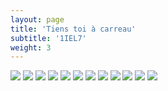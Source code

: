 ```yaml
---
layout: page
title: 'Tiens toi à carreau'
subtitle: '1IEL7'
weight: 3
---
```


<div class="gallery" data-columns="2">
	<img class="lazyload" src="/images/tile/1.webp">
	<img class="lazyload" src="/images/tile/2-crop.webp">
	<img class="lazyload" src="/images/tile/8-crop.webp">
	<img class="lazyload" src="/images/tile/11.webp">
	<img class="lazyload" src="/images/tile/12.webp">
	<img class="lazyload" src="/images/tile/6.webp">
	<img class="lazyload" src="/images/tile/7-crop.webp">
	<img class="lazyload" src="/images/tile/5.webp">
	<img class="lazyload" src="/images/tile/10.webp">
	<img class="lazyload" src="/images/tile/3-crop.webp">
	<img class="lazyload" src="/images/tile/4.webp">
	<img class="lazyload" src="/images/tile/9.webp">
</div>
